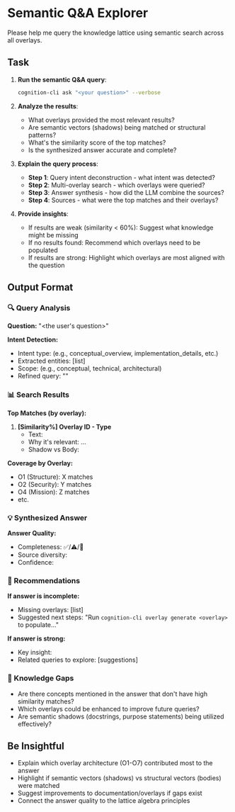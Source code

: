 # Semantic Q&A Explorer

Please help me query the knowledge lattice using semantic search across all overlays.

## Task

1. **Run the semantic Q&A query**:

   ```bash
   cognition-cli ask "<your question>" --verbose
   ```

2. **Analyze the results**:
   - What overlays provided the most relevant results?
   - Are semantic vectors (shadows) being matched or structural patterns?
   - What's the similarity score of the top matches?
   - Is the synthesized answer accurate and complete?

3. **Explain the query process**:
   - **Step 1**: Query intent deconstruction - what intent was detected?
   - **Step 2**: Multi-overlay search - which overlays were queried?
   - **Step 3**: Answer synthesis - how did the LLM combine the sources?
   - **Step 4**: Sources - what were the top matches and their overlays?

4. **Provide insights**:
   - If results are weak (similarity < 60%): Suggest what knowledge might be missing
   - If no results found: Recommend which overlays need to be populated
   - If results are strong: Highlight which overlays are most aligned with the question

## Output Format

### 🔍 Query Analysis

**Question:** "<the user's question>"

**Intent Detection:**

- Intent type: (e.g., conceptual_overview, implementation_details, etc.)
- Extracted entities: [list]
- Scope: (e.g., conceptual, technical, architectural)
- Refined query: "<the refined search query>"

### 📊 Search Results

**Top Matches (by overlay):**

1. **[Similarity%] Overlay ID - Type**
   - Text: <excerpt from match>
   - Why it's relevant: ...
   - Shadow vs Body: <semantic or structural vector>

**Coverage by Overlay:**

- O1 (Structure): X matches
- O2 (Security): Y matches
- O4 (Mission): Z matches
- etc.

### 💡 Synthesized Answer

<The LLM-generated answer from the command>

**Answer Quality:**

- Completeness: ✅/⚠️/🔴
- Source diversity: <number of overlays used>
- Confidence: <based on similarity scores>

### 🎯 Recommendations

**If answer is incomplete:**

- Missing overlays: [list]
- Suggested next steps: "Run `cognition-cli overlay generate <overlay>` to populate..."

**If answer is strong:**

- Key insight: <what makes this answer reliable>
- Related queries to explore: [suggestions]

### 📝 Knowledge Gaps

- Are there concepts mentioned in the answer that don't have high similarity matches?
- Which overlays could be enhanced to improve future queries?
- Are semantic shadows (docstrings, purpose statements) being utilized effectively?

## Be Insightful

- Explain which overlay architecture (O1-O7) contributed most to the answer
- Highlight if semantic vectors (shadows) vs structural vectors (bodies) were matched
- Suggest improvements to documentation/overlays if gaps exist
- Connect the answer quality to the lattice algebra principles
